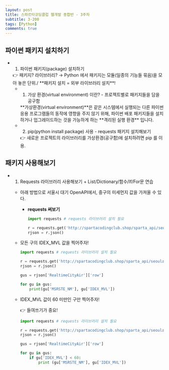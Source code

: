 ```yaml
---
layout: post
title: 스파르타코딩클럽 웹개발 종합반 - 3주차
subtitle: 3-200
tags: [Python]
comments: true
---
```


## **파이썬 패키지 설치하기**

- 1) 파이썬 패키지(package) 설치하기
    
    <aside>
    👉 패키지? 라이브러리? → 
    Python 에서 패키지는 모듈(일종의 기능들 묶음)을 모아 놓은 단위./ **패키지 설치 = 외부 라이브러리 설치**!
    
    </aside>
    
    - 1. 가상 환경(virtual environment) 이란?  - 프로젝트별로 패키지들을 담을 공구함
        
        <aside>
        **가상환경(virtual environment)**은
        같은 시스템에서 실행되는 다른 파이썬 응용 프로그램들의 동작에 영향을 주지 않기 위해, 파이썬 배포 패키지들을 설치하거나 업그레이드하는 것을 가능하게 하는 **격리된 실행 환경** 입니다.
        
        </aside>
        
    - 2. pip(python install package) 사용 - requests 패키지 설치해보기
        
        <aside>
        👉 새로운 프로젝트의 라이브러리를 가상환경(공구함)에 설치하려면 pip 를 이용.
        
        </aside>


## **패키지 사용해보기**

- 1) Requests 라이브러리 사용해보기 + List/Dictionary/함수/If/For문 연습
    - 아래 방법으로 서울시 대기 OpenAPI에서, 중구의 미세먼지 값을 가져올 수 있다.
        - **requests 써보기**
            
            ```python
            import requests # requests 라이브러리 설치 필요
            
            r = requests.get('http://spartacodingclub.shop/sparta_api/seoulair')
            rjson = r.json()
            ```
            
    - 모든 구의 IDEX_MVL 값을 찍어주자!
        
        ```python
        import requests # requests 라이브러리 설치 필요
        
        r = requests.get('http://spartacodingclub.shop/sparta_api/seoulair')
        rjson = r.json()
        
        gus = rjson['RealtimeCityAir']['row']
        
        for gu in gus:
        	print(gu['MSRSTE_NM'], gu['IDEX_MVL'])
        ```
        
    - IDEX_MVL 값이 60 미만인 구만 찍어주자!
        
        <aside>
        👉 들여쓰기가 중요!
        
        </aside>
        
        ```python
        import requests # requests 라이브러리 설치 필요
        
        r = requests.get('http://spartacodingclub.shop/sparta_api/seoulair')
        rjson = r.json()
        
        gus = rjson['RealtimeCityAir']['row']
        
        for gu in gus:
        	if gu['IDEX_MVL'] < 60:
        		print (gu['MSRSTE_NM'], gu['IDEX_MVL'])
        ```
